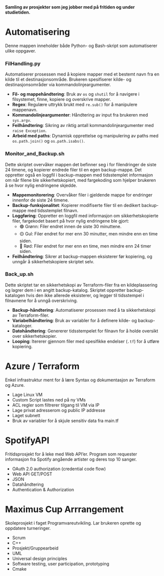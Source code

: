 
**Samling av prosjekter som jeg jobber med på fritiden og under studietiden.**

# Automatisering
Denne mappen inneholder både Python- og Bash-skript som automatiserer ulike oppgaver.

### FilHandling.py

Automatiserer prosessen med å kopiere mapper med et bestemt navn fra en kilde til et destinasjonsområde. Brukeren spesifiserer kilde- og destinasjonsområder via kommandolinjeargumenter.
- **Fil- og mappehåndtering**: Bruk av `os` og `shutil` for å navigere i filsystemet, finne, kopiere og overskrive mapper.
- **Regex**: Regulære uttrykk brukt med `re.sub()` for å manipulere mappenavn.
- **Kommandolinjeargumenter**: Håndtering av input fra brukeren med `sys.argv`.
- **Feilhåndtering**: Sikring av riktig antall kommandolinjeargumenter med `raise Exception`.
- **Arbeid med paths**: Dynamisk opprettelse og manipulering av paths med `os.path.join()` og `os.path.isabs()`.


### Monitor_and_Backup.sh
Dette skriptet overvåker mappen det befinner seg i for filendringer de siste 24 timene, og kopierer endrede filer til en egen backup-mappe. Det oppretter også en loggfil i backup-mappen med tidsstemplet informasjon om når filene ble sikkerhetskopiert, med fargekoding som hjelper brukeren å se hvor nylig endringene skjedde.

- **Mappemonitorering**: Overvåker filer i gjeldende mappe for endringer innenfor de siste 24 timene.
- **Backup-funksjonalitet**: Kopierer modifiserte filer til en dedikert backup-mappe med tidsstemplet filnavn.
- **Loggføring**: Oppretter en loggfil med informasjon om sikkerhetskopierte filer, fargekodet basert på hvor nylig endringene ble gjort:
  - 🟢 Grønn: Filer endret innen de siste 30 minuttene.
  - 🟡 Gul: Filer endret for mer enn 30 minutter, men mindre enn en time siden.
  - 🔴 Rød: Filer endret for mer enn en time, men mindre enn 24 timer siden.
- **Feilhåndtering**: Sikrer at backup-mappen eksisterer før kopiering, og unngår å sikkerhetskopiere skriptet selv.


### Back_up.sh
Dette skriptet tar en sikkerhetskopi av Terraform-filer fra en kildeplassering og lagrer dem i en angitt backup-katalog. Skriptet oppretter backup-katalogen hvis den ikke allerede eksisterer, og legger til tidsstempel i filnavnene for å unngå overskriving.

- **Backup-håndtering**: Automatiserer prosessen med å ta sikkerhetskopi av Terraform-filer.
- **Variabelhåndtering**: Bruk av variabler for å definere kilde- og backup-kataloger.
- **Datohåndtering**: Genererer tidsstempelet for filnavn for å holde oversikt over sikkerhetskopier.
- **Looping**: Itererer gjennom filer med spesifikke endelser (`.tf`) for å utføre kopiering.

# Azure / Terraform
Enkel infrastruktur ment for å lære Syntax og dokumentasjon av Terraform og Azure.

- Lage Linux VM
- Custom Script lastes ned på ny VMs
- ACL regler som filtrerer tilgang til VM via IP
- Lage privat adresserom og public IP addresse
- Laget subnett
- Bruk av variabler for å skjule sensitiv data fra main.tf

# SpotifyAPI

Fritidsprosjekt for å leke med Web API’er. Program som requester informasjon fra Spotify angående artister og deres top 10 sanger.  

- OAuth 2.0 authorization (credential code flow)
- Web API GET/POST
- JSON
- Datahåndtering
- Authentication & Authorization
 
# Maximus Cup Arrrangement
Skoleprosjekt i faget Programvareutvikling. Lar brukeren oprette og oppdatere turneringer.

- Scrum
- C++
- Prosjekt/Gruppearbeid
- UML
- Universal design principles
- Software testing, user participation, prototyping
- Cmake
  



